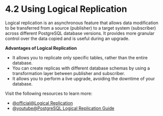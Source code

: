 # 4.2 Using Logical Replication

Logical replication is an asynchronous feature that allows data modification to be transferred from a source (publisher) to a target system (subscriber) across different PostgreSQL database versions. It provides more granular control over the data copied and is useful during an upgrade.

**Advantages of Logical Replication**

- It allows you to replicate only specific tables, rather than the entire database.
- You can create replicas with different database schemas by using a transformation layer between publisher and subscriber.
- It allows you to perform a live upgrade, avoiding the downtime of your database.

Visit the following resources to learn more:

- [@official@Logical Replication](https://www.postgresql.org/docs/current/logical-replication.html)
- [@youtube@PostgreSQL Logical Replication Guide](https://www.youtube.com/watch?v=OvSzLjkMmQo)
